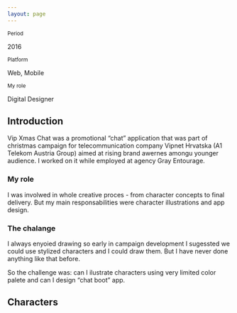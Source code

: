 ```yaml
---
layout: page
---
```


<!-- <ProjectHeader
  title="Vip "
  subtitle="Farm management software"
  description="As part of a design team in digital marketing agency Grey Entourage, I worked on creating a new influencer oriented marketing campaign called Share Istria for the client Istrian Tourist Board."
  accentColor="#926F52"
/> -->

<titleSection title="Vip Xmas Chat" subtitle="Promotional chat app" accentColor="#E60028"/>
<heroSection heroImage="stjepangrgic-project-vip-chat-cover-image.jpg" bgImage="" bgColor="#E60028" />

<div class="content full-width grid">
<div class="info">
  <div class="periond">
    <small>Period</small>
    <p>2016</p>
  </div>
  <div class="platform">
    <small>Platform</small>
    <p>Web, Mobile</p>
  </div>
  <div class="role">
    <small>My role</small>
    <p>Digital Designer</p>
  </div>
</div>

## Introduction
Vip Xmas Chat was a promotional “chat” application that was part of christmas  campaign for telecommunication company Vipnet Hrvatska (A1 Telekom Austria Group) aimed at rising brand awernes amongu younger audience. I worked on it while employed at agency Gray Entourage. 

### My role
I was involwed in whole creative proces - from character concepts to final delivery. But my main responsabilities were character illustrations and app design.

### The chalange
I always enyoied drawing so early in campaign development I sugessted we could use stylized characters and I could draw them. But I have never done anything like that before.

So the challenge was: can I ilustrate characters using very limited color palete and can I design “chat boot” app.

## Characters
<figure class="grid-width character">
  <simg name="stjepangrgic-project-vip-chat-character-bozidar.jpg" />
</figure>

<figure class="grid-width character">
  <simg name="stjepangrgic-project-vip-chat-character-rudolf.jpg" />
</figure>

<figure class="grid-width character">
  <simg name="stjepangrgic-project-vip-chat-character-santa.jpg" />
</figure>

<figure class="grid-width character">
  <simg name="stjepangrgic-project-vip-chat-character-elf-girl.jpg" />
</figure>

<figure class="full-width character big-image">
  <simg name="stjepangrgic-project-vip-chat-character-illustrator-lines.jpg" />
</figure>

</div> <!-- content end -->

<!-- <figure class="full-width" >
  <simg name="stjepangrgic-vipchat-project-image.jpg" />
</figure> -->


<!-- <figure class="page-hero hero-width">
  <simg name="stjepangrgic-projects-agrivi.jpg" />
</figure>

## Why?
The goal was to promote Istria (distinctive region in Croatia) trough, at the time, innovative approach by using travelers with the big social following. Or as we call them influencers today.

- Branding
- Iconography
- Photography


### Credits
Map - [https://commons.wikimedia.org/wiki/File:Croatia_Istria_County.svg](https://commons.wikimedia.org/wiki/File:Croatia,_Istria_County.svg)

Photo 1 - [https://unsplash.com/photos/aV5xrpB0bwQ](https://unsplash.com/photos/aV5xrpB0bwQ) -->

</div>

<script>
import slink from '@/theme/components/slink.vue'
import simg from '@/theme/components/simg.vue'
import ProjectHeader from '@/theme/components/ProjectHeader.vue'
import titleSection from '@/theme/components/titleSection.vue'
import heroSection from '@/theme/components/heroSection.vue'

export default {
  components: {
    slink, ProjectHeader, simg, titleSection, heroSection
  }
}
</script>

<style lang="stylus" scoped>
.content
  background-color: #FAFAFA;
  > *
    grid-column 3 / -3
    @media screen and (max-width: 800px) {
      /*grid-column 2 / -2*/
    }
  
/*.credits
  a 
    text-decoration: underline;*/

.info
  /*display: grid;*/
  display: flex;
  /*  grid-column-gap 0.625%
  grid-template-columns: 1fr 1fr 1fr*/
  /*align-items: left;*/
  /*justify-items: start;*/
  /*justify-content: start;*/
  margin-top: 7rem;
  > *
    margin-right: 4rem
    display: flex;
    flex-direction: column;
  small
    font-size: 1rem
    line-height: 1.5;
    font-weight: 600;
    color #A9A7B6
  p
    margin: 0;

.character
  display: grid

.big-image
  mix-blend-mode: multiply;
  /*overflow: scroll;*/
  img
    /*min-height: 300px;*/
    object-fit: cover;
    min-height: 300px;



</style>

